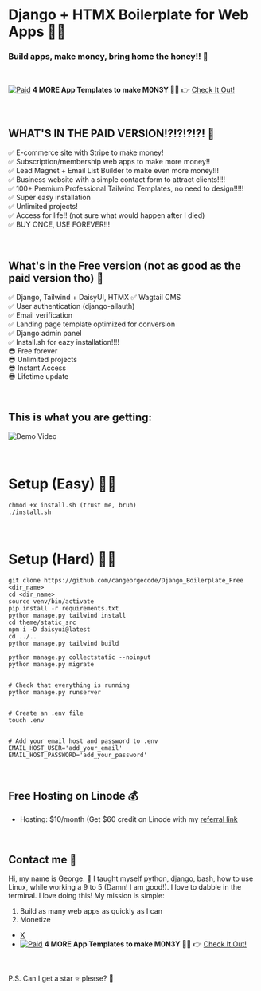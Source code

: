 # Django + HTMX Boilerplate for Web Apps 🚀🚀
### Build apps, make money, bring home the honey!! 🎉 


&nbsp;


[![Paid](https://img.shields.io/badge/Paid-Boilerplate-pink)](https://hero.codes/) **4 MORE App Templates to make M0N3Y 🤑🤑** 👉 [Check It Out!](https://hero.codes/)  


&nbsp;


## WHAT'S IN THE PAID VERSION!?!?!?!?! 🚧

✅ E-commerce site with Stripe to make money!  
✅ Subscription/membership web apps to make more money!!   
✅ Lead Magnet + Email List Builder to make even more money!!!   
✅ Business website with a simple contact form to attract clients!!!!   
✅ 100+ Premium Professional Tailwind Templates, no need to design!!!!!   
✅ Super easy installation   
✅ Unlimited projects!  
✅ Access for life!! (not sure what would happen after I died)  
✅ BUY ONCE, USE FOREVER!!!  


&nbsp;


## What's in the Free version (not as good as the paid version tho) 🔧

✅ Django, Tailwind + DaisyUI, HTMX
✅ Wagtail CMS  
✅ User authentication (django-allauth)  
✅ Email verification  
✅ Landing page template optimized for conversion  
✅ Django admin panel  
✅ Install.sh for eazy installation!!!!  
😎 Free forever  
😎 Unlimited projects  
😎 Instant Access  
😎 Lifetime update   


&nbsp;

## This is what you are getting:
![Demo Video](https://raw.githubusercontent.com/cangeorgecode/djbp_demo_video/main/output.gif)


&nbsp;


# Setup (Easy) 🧑‍💻  
```
chmod +x install.sh (trust me, bruh)
./install.sh

```


&nbsp;


# Setup (Hard) 🧑‍💻  

```
git clone https://github.com/cangeorgecode/Django_Boilerplate_Free <dir_name>
cd <dir_name>
source venv/bin/activate
pip install -r requirements.txt
python manage.py tailwind install
cd theme/static_src
npm i -D daisyui@latest
cd ../..
python manage.py tailwind build

python manage.py collectstatic --noinput
python manage.py migrate


# Check that everything is running
python manage.py runserver


# Create an .env file
touch .env


# Add your email host and password to .env
EMAIL_HOST_USER='add_your_email'
EMAIL_HOST_PASSWORD='add_your_password'

```


&nbsp;


## Free Hosting on Linode 💰

- Hosting: $10/month (Get $60 credit on Linode with my [referral link](https://www.linode.com/lp/refer/?r=9ff0cd12e24c4e14bb041fd505242e605d1cc36d)

&nbsp;


## Contact me 📧

Hi, my name is George. 👋 I taught myself python, django, bash, how to use Linux, while working a 9 to 5 (Damn! I am good!). I love to dabble in the terminal. I love doing this! My mission is simple:  

1. Build as many web apps as quickly as I can
2. Monetize

- [X](https://x.com/joji_jiji)
- [![Paid](https://img.shields.io/badge/Paid-Boilerplate-pink)](https://hero.codes/) **4 MORE App Templates to make M0N3Y 🤑🤑** 👉 [Check It Out!](https://hero.codes/)  

&nbsp;


P.S. Can I get a star ⭐ please? 🍻


